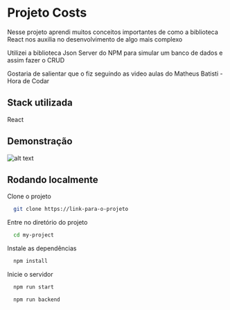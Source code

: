 
# Projeto Costs

Nesse projeto aprendi muitos conceitos importantes de como a biblioteca React nos auxilia no desenvolvimento de algo mais complexo

Utilizei a biblioteca Json Server do NPM para simular um banco de dados e assim fazer o CRUD

Gostaria de salientar que o fiz seguindo as video aulas do Matheus Batisti - Hora de Codar

## Stack utilizada

React

## Demonstração

![alt text](https://i.imgur.com/yxWImob.png)

## Rodando localmente

Clone o projeto

```bash
  git clone https://link-para-o-projeto
```

Entre no diretório do projeto

```bash
  cd my-project
```

Instale as dependências

```bash
  npm install
```

Inicie o servidor

```bash
  npm run start
```
```bash
  npm run backend
```
